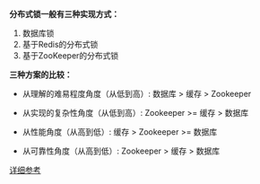 **分布式锁一般有三种实现方式：**

1. 数据库锁
1. 基于Redis的分布式锁
1. 基于ZooKeeper的分布式锁

**三种方案的比较：** 

- 从理解的难易程度角度（从低到高）: 数据库 > 缓存 > Zookeeper

- 从实现的复杂性角度（从低到高）: Zookeeper >= 缓存 > 数据库

- 从性能角度（从高到低）: 缓存 > Zookeeper >= 数据库

- 从可靠性角度（从高到低）: Zookeeper > 缓存 > 数据库

[详细参考](https://www.jianshu.com/p/8bddd381de06)

